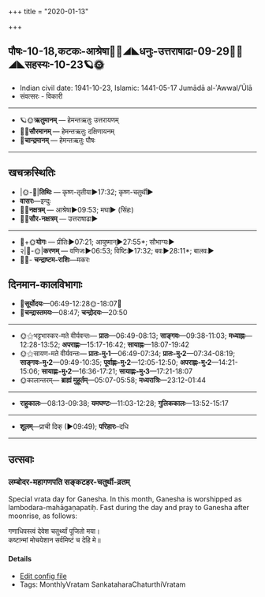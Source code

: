 +++
title = "2020-01-13"

+++
## पौषः-10-18,कटकः-आश्रेषा🌛🌌◢◣धनुः-उत्तराषाढा-09-29🌌🌞◢◣सहस्यः-10-23🪐🌞
- Indian civil date: 1941-10-23, Islamic: 1441-05-17 Jumādā al-ʾAwwal/ʾŪlā
- संवत्सरः - विकारी
___________________
- 🪐🌞**ऋतुमानम्** — हेमन्तऋतुः उत्तरायणम्
- 🌌🌞**सौरमानम्** — हेमन्तऋतुः दक्षिणायनम्
- 🌛**चान्द्रमानम्** — हेमन्तऋतुः पौषः
___________________


## खचक्रस्थितिः
- |🌞-🌛|**तिथिः** — कृष्ण-तृतीया►17:32; कृष्ण-चतुर्थी►  
- **वासरः**—इन्दुः  
- 🌌🌛**नक्षत्रम्** — आश्रेषा►09:53; मघा► (सिंहः)  
- 🌌🌞**सौर-नक्षत्रम्** — उत्तराषाढा►  
___________________
- 🌛+🌞**योगः** — प्रीतिः►07:21; आयुष्मान्►27:55*; सौभाग्यः►  
- २|🌛-🌞|**करणम्** — वणिजः►06:53; विष्टिः►17:32; बवः►28:11*; बालवः►  
- 🌌🌛- **चन्द्राष्टम-राशिः**—मकरः  


## दिनमान-कालविभागाः
- 🌅**सूर्योदयः**—06:49-12:28🌞️-18:07🌇  
- 🌛**चन्द्रास्तमयः**—08:47; **चन्द्रोदयः**—20:50  
___________________
- 🌞⚝भट्टभास्कर-मते वीर्यवन्तः— **प्रातः**—06:49-08:13; **साङ्गवः**—09:38-11:03; **मध्याह्नः**—12:28-13:52; **अपराह्णः**—15:17-16:42; **सायाह्नः**—18:07-19:42  
- 🌞⚝सायण-मते वीर्यवन्तः— **प्रातः-मु॰1**—06:49-07:34; **प्रातः-मु॰2**—07:34-08:19; **साङ्गवः-मु॰2**—09:49-10:35; **पूर्वाह्णः-मु॰2**—12:05-12:50; **अपराह्णः-मु॰2**—14:21-15:06; **सायाह्णः-मु॰2**—16:36-17:21; **सायाह्णः-मु॰3**—17:21-18:07  
- 🌞कालान्तरम्— **ब्राह्मं मुहूर्तम्**—05:07-05:58; **मध्यरात्रिः**—23:12-01:44  
___________________
- **राहुकालः**—08:13-09:38; **यमघण्टः**—11:03-12:28; **गुलिककालः**—13:52-15:17  
___________________
- **शूलम्**—प्राची दिक् (►09:49); **परिहारः**–दधि  
___________________

## उत्सवाः
### लम्बोदर-महागणपति सङ्कटहर-चतुर्थी-व्रतम्

Special vrata day for Ganesha. In this month, Ganesha is worshipped as lambodara-mahāgaṇapatiḥ. Fast during the day and pray to Ganesha after moonrise, as follows:

गणाधिपस्त्वं देवेश चतुर्थ्यां पूजितो मया।  
कष्टान्मां मोचयेशान सर्वमिष्टं च देहि मे॥



#### Details
- [Edit config file](https://github.com/jyotisham/adyatithi/tree/master/devatA/gaNapati/description_only/lambOdara-mahAgaNapati%20saGkaTahara-caturthI-vratam.toml)
- Tags: MonthlyVratam SankataharaChaturthiVratam


